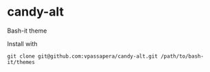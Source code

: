candy-alt
=========

Bash-it theme

Install with

`git clone git@github.com:vpassapera/candy-alt.git /path/to/bash-it/themes`
